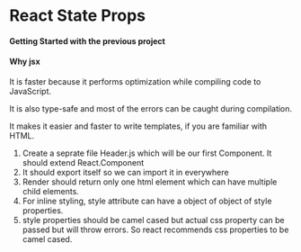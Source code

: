 # React State Props

#### Getting Started with the previous project

#### Why jsx
It is faster because it performs optimization while compiling code to JavaScript.

It is also type-safe and most of the errors can be caught during compilation.

It makes it easier and faster to write templates, if you are familiar with HTML.


1. Create a seprate file Header.js which will be our first Component. It should extend  React.Component
2. It should export itself so we can import it in everywhere
3. Render should return only one html element which can have multiple child elements.
4. For inline styling, style attribute can have a object of object of style properties.
5. style properties should be camel cased but actual css property can be passed but will throw errors. So react recommends css properties to be camel cased.
